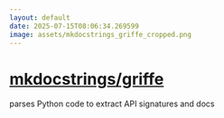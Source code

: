 ```yaml
---
layout: default
date: 2025-07-15T08:06:34.269599
image: assets/mkdocstrings_griffe_cropped.png
---
```


# [mkdocstrings/griffe](https://github.com/mkdocstrings/griffe)

parses Python code to extract API signatures and docs
